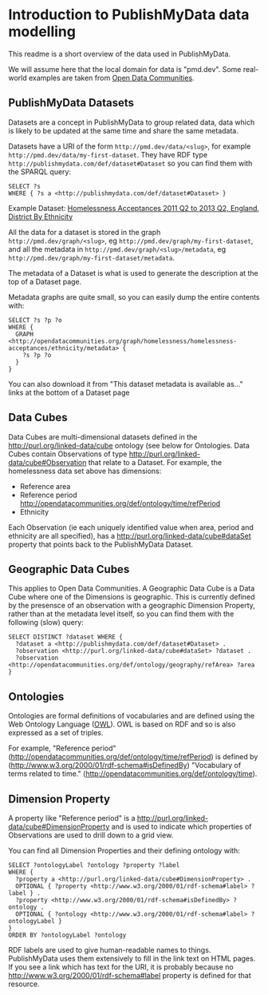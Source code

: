 # Introduction to PublishMyData data modelling

This readme is a short overview of the data used in PublishMyData.

We will assume here that the local domain for data is "pmd.dev". Some real-world examples are taken from [Open Data Communities][odc].

[odc]: http://opendatacommunities.org/

## PublishMyData Datasets

Datasets are a concept in PublishMyData to group related data, data which is likely to be updated at the same time and share the same metadata.

Datasets have a URI of the form `http://pmd.dev/data/<slug>`, for example
`http://pmd.dev/data/my-first-dataset`. They have RDF type `http://publishmydata.com/def/dataset#Dataset` so you can find them with the SPARQL query:

```sparql
SELECT ?s
WHERE { ?s a <http://publishmydata.com/def/dataset#Dataset> }
```

Example Dataset: [Homelessness Acceptances 2011 Q2 to 2013 Q2, England, District By Ethnicity][odc-ha]

All the data for a dataset is stored in the graph `http://pmd.dev/graph/<slug>`, eg
`http://pmd.dev/graph/my-first-dataset`, and all the metadata in `http://pmd.dev/graph/<slug>/metadata`, eg `http://pmd.dev/graph/my-first-dataset/metadata`.

The metadata of a Dataset is what is used to generate the description at the top of a Dataset page.

Metadata graphs are quite small, so you can easily dump the entire contents with:

```sparql
SELECT ?s ?p ?o
WHERE {
  GRAPH <http://opendatacommunities.org/graph/homelessness/homelessness-acceptances/ethnicity/metadata> {
    ?s ?p ?o
  }
}
```

You can also download it from "This dataset metadata is available as..." links at the bottom of a Dataset page

[odc-ha]: http://opendatacommunities.org/data/homelessness/homelessness-acceptances/ethnicity

## Data Cubes

Data Cubes are multi-dimensional datasets defined in the http://purl.org/linked-data/cube ontology (see below for Ontologies. Data Cubes contain Observations of type http://purl.org/linked-data/cube#Observation that relate to a Dataset. For example, the homelessness data set above has dimensions:

* Reference area
* Reference period http://opendatacommunities.org/def/ontology/time/refPeriod
* Ethnicity

Each Observation (ie each uniquely identified value when area, period and ethnicity are all specified), has a http://purl.org/linked-data/cube#dataSet property that points back to the PublishMyData Dataset.

## Geographic Data Cubes

This applies to Open Data Communities. A Geographic Data Cube is a Data Cube where one of the Dimensions is geographic. This is currently defined by the presensce of an observation with a geographic Dimension Property, rather than at the metadata level itself, so you can find them with the following (slow) query:

```sparql
SELECT DISTINCT ?dataset WHERE {
  ?dataset a <http://publishmydata.com/def/dataset#Dataset> .
  ?observation <http://purl.org/linked-data/cube#dataSet> ?dataset .
  ?observation <http://opendatacommunities.org/def/ontology/geography/refArea> ?area
}
```

## Ontologies

Ontologies are formal definitions of vocabularies and are defined using the Web Ontology Language ([OWL][owl]). OWL is based on RDF and so is also expressed as a set of triples.

For example, "Reference period" (http://opendatacommunities.org/def/ontology/time/refPeriod) is defined by (http://www.w3.org/2000/01/rdf-schema#isDefinedBy) "Vocabulary of terms related to time." (http://opendatacommunities.org/def/ontology/time).

## Dimension Property

A property like "Reference period" is a http://purl.org/linked-data/cube#DimensionProperty and is used to indicate which properties of Observations are used to drill down to a grid view.

You can find all Dimension Properties and their defining ontology with:

```sparql
SELECT ?ontologyLabel ?ontology ?property ?label
WHERE {
  ?property a <http://purl.org/linked-data/cube#DimensionProperty> .
  OPTIONAL { ?property <http://www.w3.org/2000/01/rdf-schema#label> ?label } .
  ?property <http://www.w3.org/2000/01/rdf-schema#isDefinedBy> ?ontology .
  OPTIONAL { ?ontology <http://www.w3.org/2000/01/rdf-schema#label> ?ontologyLabel }
}
ORDER BY ?ontologyLabel ?ontology
```

RDF labels are used to give human-readable names to things. PublishMyData uses them extensively to fill in the link text on HTML pages. If you see a link which has text for the URI, it is probably because no http://www.w3.org/2000/01/rdf-schema#label property is defined for that resource.

[owl]: http://www.w3.org/2004/OWL/